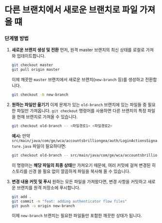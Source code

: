 # 다른 브랜치에서 새로운 브랜치로 파일 가져올 떄

### 단계별 방법

1.  **새로운 브랜치 생성 및 전환**
    먼저, 원격 master 브랜치의 최신 상태를 로컬로 가져와 업데이트합니다.

    ```bash
    git checkout master
    git pull origin master 
    ```

    이제 깨끗한 `master` 브랜치에서 새로운 브랜치(`new-branch` 등)를 생성하고 전환합니다.

    ```bash
    git checkout -b new-branch 
    ```

2.  **원하는 파일만 옮기기**
    이제 문제가 있는 `old-branch` 브랜치에 있는 파일들 중 필요한 파일만 가져옵니다. `git checkout` 명령어를 사용하면 다른 브랜치의 특정 파일을 현재 브랜치로 가져올 수 있습니다.

    ```bash
    git checkout old-branch -- <파일경로1> <파일경로2>
    ```

    **예시:**
    만약 `src/main/java/com/ge/wca/accountsbrilliongea/auth/LoginActionsSignature.java` 파일이 필요하다면:

    ```bash
    git checkout old-branch -- src/main/java/com/ge/wca/accountsbrilliongea/auth/LoginActionsSignature.java
    ```

    이 명령어는 **해당 파일의 최종 상태**만 가져오기 때문에, 여러 커밋에 걸쳐 변경된 히스토리를 신경 쓸 필요 없이 깔끔하게 파일을 복사해 올 수 있습니다.

3.  **변경 내용 커밋 및 푸시**
    원하는 모든 파일을 가져왔다면, 변경 사항을 커밋하고 새로운 브랜치를 원격 저장소에 푸시합니다.

    ```bash
    git add .
    git commit -m "feat: adding authenticator flow files"
    git push -u origin new-branch
    ```

    이제 `new-branch` 브랜치는 필요한 파일들만 포함한 깨끗한 상태가 됩니다.
